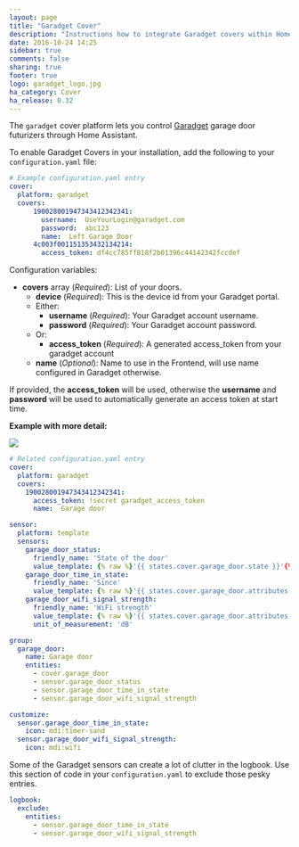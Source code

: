 ```yaml
---
layout: page
title: "Garadget Cover"
description: "Instructions how to integrate Garadget covers within Home Assistant."
date: 2016-10-24 14:25
sidebar: true
comments: false
sharing: true
footer: true
logo: garadget_logo.jpg
ha_category: Cover
ha_release: 0.32
---
```



The `garadget` cover platform lets you control [Garadget](http://www.garadget.com/) garage door futurizers through Home Assistant.

To enable Garadget Covers in your installation, add the following to your `configuration.yaml` file:

```yaml
# Example configuration.yaml entry
cover:
  platform: garadget
  covers:
      190028001947343412342341:
        username:  UseYourLogin@garadget.com
        password:  abc123
        name:  Left Garage Door
      4c003f001151353432134214:
        access_token: df4cc785ff818f2b01396c44142342fccdef
```

Configuration variables:

- **covers** array (*Required*): List of your doors.
  - **device**  (*Required*): This is the device id from your Garadget portal.
  - Either:
    - **username** (*Required*): Your Garadget account username.
    - **password** (*Required*): Your Garadget account password.
  - Or: 
    - **access_token**   (*Required*): A generated access_token from your garadget account
  - **name** (*Optional*): Name to use in the Frontend, will use name configured in Garadget otherwise.


If provided, the **access_token** will be used, otherwise the **username** and **password** will be used to automatically generate an access token at start time.


**Example with more detail:**
<p class='img'>
  <img src='{{site_root}}/images/components/garadget/cover_garadget_details.png' />
</p>

```yaml
# Related configuration.yaml entry
cover:
  platform: garadget
  covers:
    190028001947343412342341:
      access_token: !secret garadget_access_token
      name:  Garage door

sensor:
  platform: template
  sensors:
    garage_door_status:
      friendly_name: 'State of the door'
      value_template: {% raw %}'{{ states.cover.garage_door.state }}'{% endraw %}
    garage_door_time_in_state:
      friendly_name: 'Since'
      value_template: {% raw %}'{{ states.cover.garage_door.attributes["time in state"] }}'{% endraw %}
    garage_door_wifi_signal_strength:
      friendly_name: 'WiFi strength'
      value_template: {% raw %}'{{ states.cover.garage_door.attributes["wifi signal strength (dB)"] }}'{% endraw %}
      unit_of_measurement: 'dB'

group:
  garage_door:
    name: Garage door
    entities:
      - cover.garage_door
      - sensor.garage_door_status
      - sensor.garage_door_time_in_state
      - sensor.garage_door_wifi_signal_strength

customize:
  sensor.garage_door_time_in_state:
    icon: mdi:timer-sand
  sensor.garage_door_wifi_signal_strength:
    icon: mdi:wifi
```

Some of the Garadget sensors can create a lot of clutter in the logbook.  Use this section of code in your `configuration.yaml` to exclude those pesky entries.

```yaml
logbook:
  exclude:
    entities:
      - sensor.garage_door_time_in_state
      - sensor.garage_door_wifi_signal_strength
```
